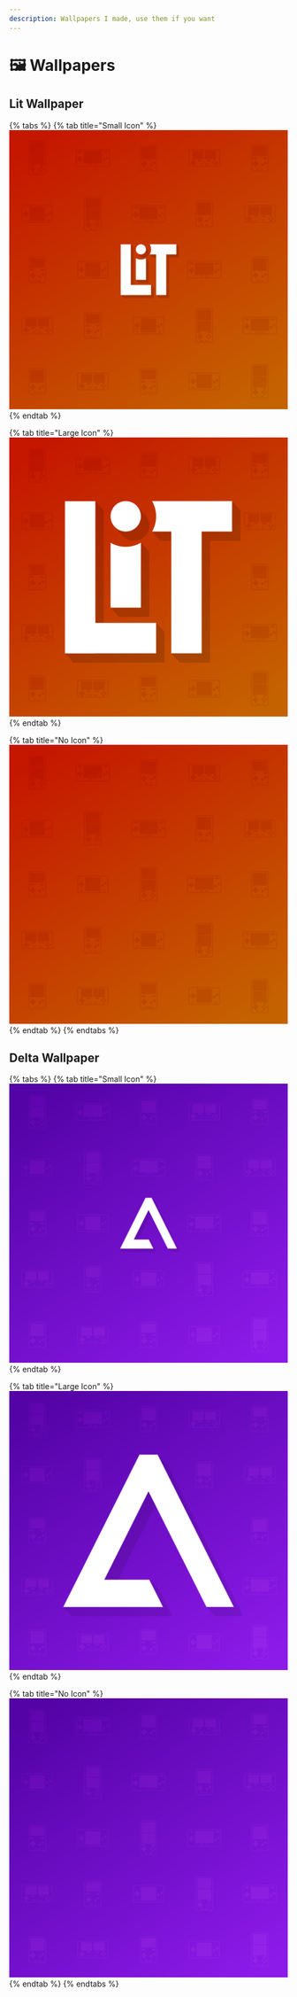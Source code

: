 ```yaml
---
description: Wallpapers I made, use them if you want
---
```


# 🖼 Wallpapers

## Lit Wallpaper

{% tabs %}
{% tab title="Small Icon" %}
![](../.gitbook/assets/lit-wallpaper@3k.png)
{% endtab %}

{% tab title="Large Icon" %}
![](../.gitbook/assets/lit-wallpaper-large@3k.png)
{% endtab %}

{% tab title="No Icon" %}
![](../.gitbook/assets/lit-wallpaper-blank@3k.png)
{% endtab %}
{% endtabs %}

## Delta Wallpaper

{% tabs %}
{% tab title="Small Icon" %}
![](../.gitbook/assets/delta-wallpaper@3k.png)
{% endtab %}

{% tab title="Large Icon" %}
![](../.gitbook/assets/delta-wallpaper-large@3k.png)
{% endtab %}

{% tab title="No Icon" %}
![](../.gitbook/assets/delta-wallpaper-blank@3k.png)
{% endtab %}
{% endtabs %}
